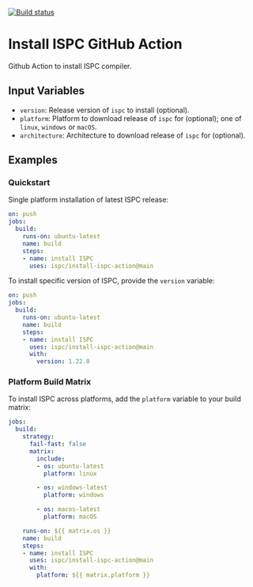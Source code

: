 [![Build status](https://github.com/ispc/install-ispc-action/actions/workflows/build.yml/badge.svg)](https://github.com/ispc/install-ispc-action/actions/workflows/build.yml)

# Install ISPC GitHub Action

Github Action to install ISPC compiler.

## Input Variables

- `version`: Release version of `ispc` to install (optional).
- `platform`: Platform to download release of `ispc` for (optional); one of
`linux`, `windows` or `macOS`.
- `architecture`: Architecture to download release of `ispc` for (optional).

## Examples

### Quickstart

Single platform installation of latest ISPC release:

```yaml
on: push
jobs:
  build:
    runs-on: ubuntu-latest
    name: build
    steps:
    - name: install ISPC
      uses: ispc/install-ispc-action@main
```

To install specific version of ISPC, provide the `version` variable:

```yaml
on: push
jobs:
  build:
    runs-on: ubuntu-latest
    name: build
    steps:
    - name: install ISPC
      uses: ispc/install-ispc-action@main
      with:
        version: 1.22.0
```

### Platform Build Matrix

To install ISPC across platforms, add the `platform` variable to your build matrix:

```yaml
jobs:
  build:
    strategy:
      fail-fast: false
      matrix:
        include:
        - os: ubuntu-latest
          platform: linux

        - os: windows-latest
          platform: windows

        - os: macos-latest
          platform: macOS

    runs-on: ${{ matrix.os }}
    name: build
    steps:
    - name: install ISPC
      uses: ispc/install-ispc-action@main
      with:
        platform: ${{ matrix.platform }}
```
